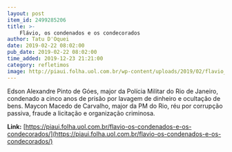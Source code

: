 ```yaml
---
layout: post
item_id: 2499285206
title: >-
    Flávio, os condenados e os condecorados
author: Tatu D'Oquei
date: 2019-02-22 08:02:00
pub_date: 2019-02-22 08:02:00
time_added: 2019-12-23 21:21:00
category: refletimos
image: http://piaui.folha.uol.com.br/wp-content/uploads/2019/02/flavio_redes_20022019.jpg
---
```


Edson Alexandre Pinto de Góes, major da Polícia Militar do Rio de Janeiro, condenado a cinco anos de prisão por lavagem de dinheiro e ocultação de bens. Maycon Macedo de Carvalho, major da PM do Rio, réu por corrupção passiva, fraude a licitação e organização criminosa.

**Link:** [https://piaui.folha.uol.com.br/flavio-os-condenados-e-os-condecorados/](https://piaui.folha.uol.com.br/flavio-os-condenados-e-os-condecorados/)

